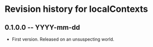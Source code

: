 # Revision history for localContexts

## 0.1.0.0  -- YYYY-mm-dd

* First version. Released on an unsuspecting world.
